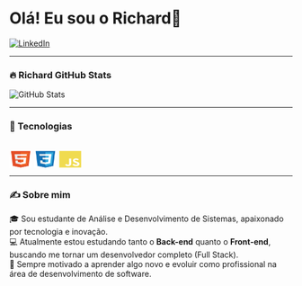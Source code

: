 # Olá! Eu sou o Richard👋


[![LinkedIn](https://img.shields.io/badge/LinkedIn-0077B5?style=for-the-badge&logo=linkedin&logoColor=white)](https://www.linkedin.com/in/richard-vinicys-85b190352/)

---

### 🔥 Richard GitHub Stats
![GitHub Stats](https://github-readme-stats.vercel.app/api?username=seuusuario&show_icons=true&theme=radical)

---

### 🚀 Tecnologias 

<div style="display: inline_block"><br/>
  <img align="center" alt="HTML" height="30" width="40" src="https://raw.githubusercontent.com/devicons/devicon/master/icons/html5/html5-original.svg">
  <img align="center" alt="CSS" height="30" width="40" src="https://raw.githubusercontent.com/devicons/devicon/master/icons/css3/css3-original.svg">
  <img align="center" alt="JS" height="30" width="40" src="https://raw.githubusercontent.com/devicons/devicon/master/icons/javascript/javascript-plain.svg">
</div>

---

### ✍️ Sobre mim

🎓 Sou estudante de Análise e Desenvolvimento de Sistemas, apaixonado por tecnologia e inovação.  
💻 Atualmente estou estudando tanto o **Back-end** quanto o **Front-end**, buscando me tornar um desenvolvedor completo (Full Stack).  
🚀 Sempre motivado a aprender algo novo e evoluir como profissional na área de desenvolvimento de software.
